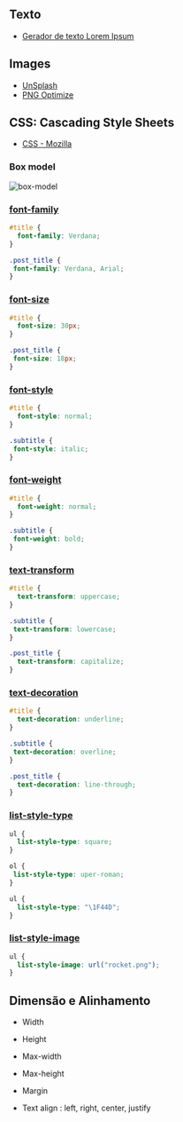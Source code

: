 ## Texto
- [Gerador de texto Lorem Ipsum](https://www.lipsum.com/)
## Images
- [UnSplash](https://unsplash.com/)
- [PNG Optimize](https://tinypng.com/)
## CSS: Cascading Style Sheets
- [CSS - Mozilla](https://developer.mozilla.org/en-US/docs/Web/CSS)

### Box model
![box-model](https://codinglead.co/images/box-model.png)

### [font-family](https://developer.mozilla.org/en-US/docs/Web/CSS/font-family)
``` css
#title {
  font-family: Verdana;
}

.post_title {
 font-family: Verdana, Arial;
}

```

### [font-size](https://developer.mozilla.org/en-US/docs/Web/CSS/font-size)
``` css
#title {
  font-size: 30px;
}

.post_title {
 font-size: 18px;
}

```

### [font-style](https://developer.mozilla.org/en-US/docs/Web/CSS/font-style)
``` css
#title {
  font-style: normal;
}

.subtitle {
 font-style: italic;
}

```


### [font-weight](https://developer.mozilla.org/en-US/docs/Web/CSS/font-weight)
``` css
#title {
  font-weight: normal;
}

.subtitle {
 font-weight: bold;
}

```

### [text-transform](https://developer.mozilla.org/en-US/docs/Web/CSS/text-transform)
``` css
#title {
  text-transform: uppercase;
}

.subtitle {
 text-transform: lowercase;
}

.post_title {
  text-transform: capitalize;
}
```

### [text-decoration](https://developer.mozilla.org/en-US/docs/Web/CSS/text-decoration)
``` css
#title {
  text-decoration: underline;
}

.subtitle {
 text-decoration: overline;
}

.post_title {
  text-decoration: line-through;
}
```

### [list-style-type](https://developer.mozilla.org/en-US/docs/Web/CSS/list-style-type)
``` css
ul {
  list-style-type: square;
}

ol {
 list-style-type: uper-roman;
}

ul {
  list-style-type: "\1F44D";
}
```

### [list-style-image](https://developer.mozilla.org/en-US/docs/Web/CSS/list-style-image)
``` css
ul {
  list-style-image: url("rocket.png");
}
```

## Dimensão e Alinhamento

- Width
- Height

- Max-width
- Max-height

- Margin

- Text align : left, right, center, justify



